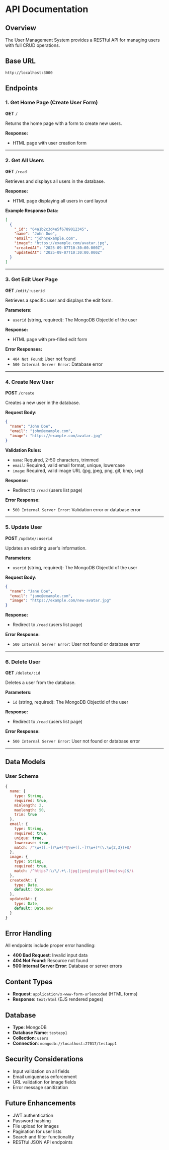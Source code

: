 # API Documentation

## Overview

The User Management System provides a RESTful API for managing users with full CRUD operations.

## Base URL

```
http://localhost:3000
```

## Endpoints

### 1. Get Home Page (Create User Form)

**GET** `/`

Returns the home page with a form to create new users.

**Response:**
- HTML page with user creation form

---

### 2. Get All Users

**GET** `/read`

Retrieves and displays all users in the database.

**Response:**
- HTML page displaying all users in card layout

**Example Response Data:**
```json
[
  {
    "_id": "64a1b2c3d4e5f6789012345",
    "name": "John Doe",
    "email": "john@example.com",
    "image": "https://example.com/avatar.jpg",
    "createdAt": "2025-09-07T10:30:00.000Z",
    "updatedAt": "2025-09-07T10:30:00.000Z"
  }
]
```

---

### 3. Get Edit User Page

**GET** `/edit/:userid`

Retrieves a specific user and displays the edit form.

**Parameters:**
- `userid` (string, required): The MongoDB ObjectId of the user

**Response:**
- HTML page with pre-filled edit form

**Error Responses:**
- `404 Not Found`: User not found
- `500 Internal Server Error`: Database error

---

### 4. Create New User

**POST** `/create`

Creates a new user in the database.

**Request Body:**
```json
{
  "name": "John Doe",
  "email": "john@example.com",
  "image": "https://example.com/avatar.jpg"
}
```

**Validation Rules:**
- `name`: Required, 2-50 characters, trimmed
- `email`: Required, valid email format, unique, lowercase
- `image`: Required, valid image URL (jpg, jpeg, png, gif, bmp, svg)

**Response:**
- Redirect to `/read` (users list page)

**Error Response:**
- `500 Internal Server Error`: Validation error or database error

---

### 5. Update User

**POST** `/update/:userid`

Updates an existing user's information.

**Parameters:**
- `userid` (string, required): The MongoDB ObjectId of the user

**Request Body:**
```json
{
  "name": "Jane Doe",
  "email": "jane@example.com",
  "image": "https://example.com/new-avatar.jpg"
}
```

**Response:**
- Redirect to `/read` (users list page)

**Error Response:**
- `500 Internal Server Error`: User not found or database error

---

### 6. Delete User

**GET** `/delete/:id`

Deletes a user from the database.

**Parameters:**
- `id` (string, required): The MongoDB ObjectId of the user

**Response:**
- Redirect to `/read` (users list page)

**Error Response:**
- `500 Internal Server Error`: User not found or database error

---

## Data Models

### User Schema

```javascript
{
  name: {
    type: String,
    required: true,
    minlength: 2,
    maxlength: 50,
    trim: true
  },
  email: {
    type: String,
    required: true,
    unique: true,
    lowercase: true,
    match: /^\w+([.-]?\w+)*@\w+([.-]?\w+)*(\.\w{2,3})+$/
  },
  image: {
    type: String,
    required: true,
    match: /^https?:\/\/.+\.(jpg|jpeg|png|gif|bmp|svg)$/i
  },
  createdAt: {
    type: Date,
    default: Date.now
  },
  updatedAt: {
    type: Date,
    default: Date.now
  }
}
```

## Error Handling

All endpoints include proper error handling:

- **400 Bad Request**: Invalid input data
- **404 Not Found**: Resource not found
- **500 Internal Server Error**: Database or server errors

## Content Types

- **Request**: `application/x-www-form-urlencoded` (HTML forms)
- **Response**: `text/html` (EJS rendered pages)

## Database

- **Type**: MongoDB
- **Database Name**: `testapp1`
- **Collection**: `users`
- **Connection**: `mongodb://localhost:27017/testapp1`

## Security Considerations

- Input validation on all fields
- Email uniqueness enforcement
- URL validation for image fields
- Error message sanitization

## Future Enhancements

- JWT authentication
- Password hashing
- File upload for images
- Pagination for user lists
- Search and filter functionality
- RESTful JSON API endpoints
